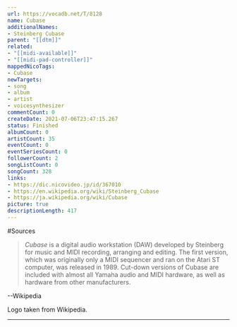 ```yaml
---
url: https://vocadb.net/T/8128
name: Cubase
additionalNames: 
- Steinberg Cubase
parent: "[[dtm]]"
related:
- "[[midi-available]]"
- "[[midi-pad-controller]]"
mappedNicoTags:
- Cubase
newTargets:
- song
- album
- artist
- voicesynthesizer
commentCount: 0
createDate: 2021-07-06T23:47:15.267
status: Finished
albumCount: 0
artistCount: 35
eventCount: 0
eventSeriesCount: 0
followerCount: 2
songListCount: 0
songCount: 328
links: 
- https://dic.nicovideo.jp/id/367010
- https://en.wikipedia.org/wiki/Steinberg_Cubase
- https://ja.wikipedia.org/wiki/Cubase
picture: true
descriptionLength: 417
---
```


#Sources

> _Cubase_ is a digital audio workstation (DAW) developed by Steinberg for music and MIDI recording, arranging and editing. The first version, which was originally only a MIDI sequencer and ran on the Atari ST computer, was released in 1989. Cut-down versions of Cubase are included with almost all Yamaha audio and MIDI hardware, as well as hardware from other manufacturers.

--Wikipedia

Logo taken from Wikipedia.

---

